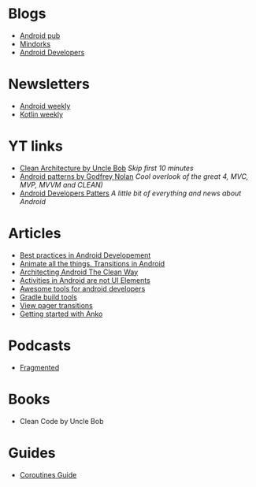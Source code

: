 # Blogs
* [Android pub](https://android.jlelse.eu/)
* [Mindorks](https://mindorks.com/)
* [Android Developers](https://android-developers.googleblog.com/)

# Newsletters
* [Android weekly](https://androidweekly.net/) 
* [Kotlin weekly](http://www.kotlinweekly.net/)

# YT links
* [Clean Architecture by Uncle Bob](https://www.youtube.com/watch?v=o_TH-Y78tt4) *Skip first 10 minutes*
* [Android patterns by Godfrey Nolan](https://www.youtube.com/watch?v=JV63czrUpbI&t=1440s) *Cool overlook of the great 4, MVC, MVP, MVVM and CLEAN)*
* [Android Developers Patters](https://www.youtube.com/watch?v=hi5R0gq9tdA&list=PLWz5rJ2EKKc-lJo_RGGXL2Psr8vVCTWjM) *A little bit of everything and news about Android*

# Articles
* [Best practices in Android Developement](https://blog.mindorks.com/android-development-best-practices-83c94b027fd3) 
* [Animate all the things. Transitions in Android](https://medium.com/@andkulikov/animate-all-the-things-transitions-in-android-914af5477d50)
* [Architecting Android The Clean Way](https://fernandocejas.com/2014/09/03/architecting-android-the-clean-way/)
* [Activities in Android are not UI Elements](https://www.techyourchance.com/activities-android/)
* [Awesome tools for android developers](https://medium.com/@naveentp/awesome-list-of-online-tools-for-android-developers-f40af8f46299)
* [Gradle build tools](https://medium.com/mindorks/introduction-to-android-build-system-for-beginners-cfafa1ab4104)
* [View pager transitions](https://medium.com/@BashaChris/the-android-viewpager-has-become-a-fairly-popular-component-among-android-apps-its-simple-6bca403b16d4)
* [Getting started with Anko](https://www.codementor.io/jessicathornsby/write-better-kotlin-getting-started-with-anko-for-android-ecwt3p6hz)

# Podcasts
* [Fragmented](http://fragmentedpodcast.com/) 

# Books
* Clean Code by Uncle Bob

# Guides
* [Coroutines Guide](https://github.com/Kotlin/kotlinx.coroutines/blob/master/coroutines-guide.md)
